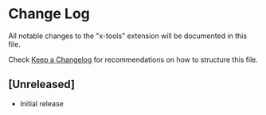 # Change Log

All notable changes to the "x-tools" extension will be documented in this file.

Check [Keep a Changelog](http://keepachangelog.com/) for recommendations on how to structure this file.

## [Unreleased]

- Initial release